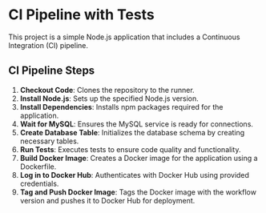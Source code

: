 # CI Pipeline with Tests

This project is a simple Node.js application that includes a Continuous Integration (CI) pipeline.

## CI Pipeline Steps

1. **Checkout Code**: Clones the repository to the runner.
2. **Install Node.js**: Sets up the specified Node.js version.
3. **Install Dependencies**: Installs npm packages required for the application.
4. **Wait for MySQL**: Ensures the MySQL service is ready for connections.
5. **Create Database Table**: Initializes the database schema by creating necessary tables.
6. **Run Tests**: Executes tests to ensure code quality and functionality.
7. **Build Docker Image**: Creates a Docker image for the application using a Dockerfile.
8. **Log in to Docker Hub**: Authenticates with Docker Hub using provided credentials.
9. **Tag and Push Docker Image**: Tags the Docker image with the workflow version and pushes it to Docker Hub for deployment.


